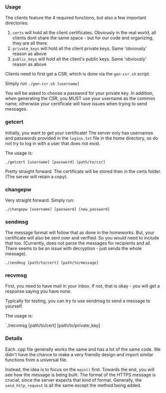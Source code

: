 ### Usage

The clients feature the 4 required functions, but also a few important directories:

1. `certs` will hold all the client certificates. Obviously in the real world, all clients dont share the same space - but for our code and organizing, they are all there.
2. `private_keys` will hold all the client private keys. Same 'obviously' reason as above
3. `public_keys` will hold all the client's public keys. Same 'obviously' reason as above


Clients need to first get a CSR, which is done via the `gen-csr.sh` script.

Simply run `./gen-csr.sh [username]`

You will be asked to choose a password for your private key. In addition, when generating the CSR, you MUST use your username as the common name, 
otherwise your certificate will have issues when trying to send messages.


### getcert

Initially, you want to get your certificate! The server only has usernames and passwords provided in the `logins.txt` file in the
home directory, so do not try to log in with a user that does not exist.

The usage is:

`./getcert [username] [password] [path/to/csr]`

Pretty straight forward. The certificate will be stored then in the certs folder. (The server will retain a copy).


### changepw

Very straight forward. Simply run:

`./changepw [username] [password] [new_password]`


### sendmsg

The message format will follow that as done in the homeworks. But, your certificate will also be sent over and verified. So you would need
to include that too. (Currently, does not parse the messages for recipients and all. There seems to be an issue with decryption - just sends the whole message).

`./sendmsg [path/to/cert] [path/to/message]`


### recvmsg
First, you need to have mail in your inbox. If not, that is okay - you will get a response saying you have none.

Typically for testing, you can try to use sendmsg to send a message to yourself.

The usage is:

`./recvmsg [path/to/cert] [path/to/private_key]

### Details
Each .cpp file generally works the same and has a lot of the same code. We didn't have the chance to make a very friendly design and import
similar functions from a universal file. 

Instead, the idea is to focus on the `main()` first. Towards the end, you will see how the message is being built. The format of the HTTPS message
is crucial, since the server expects that kind of format. Generally, the `send_http_request` is all the same except the method being added.
